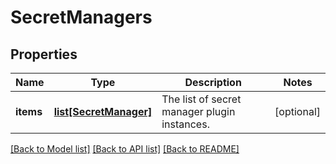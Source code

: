 # SecretManagers

## Properties
Name | Type | Description | Notes
------------ | ------------- | ------------- | -------------
**items** | [**list[SecretManager]**](SecretManager.md) | The list of secret manager plugin instances. | [optional] 

[[Back to Model list]](../README.md#documentation-for-models) [[Back to API list]](../README.md#documentation-for-api-endpoints) [[Back to README]](../README.md)


